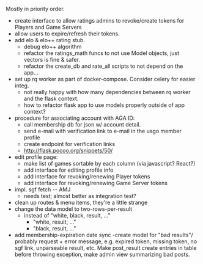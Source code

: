 Mostly in priority order.

- create interface to allow ratings admins to revoke/create tokens for Players and Game Servers
- allow users to expire/refresh their tokens.
- add elo & elo++ rating stub.
  - debug elo++ algorithm
  - refactor the ratings_math funcs to not use Model objects, just vectors is fine & safer.
  - refactor the create_db and rate_all scripts to not depend on the app...
- set up rq worker as part of docker-compose.  Consider celery for easier integ.
  - not really happy with how many dependencies between rq worker and the flask context. 
  - how to refactor flask app to use models properly outside of app context?
- procedure for associating account with AGA ID:
  - call membership db for json w/ account detail.
  - send e-mail with verification link to e-mail in the usgo member profile
  - create endpoint for verification links
  - http://flask.pocoo.org/snippets/50/
- edit profile page:
  - make list of games sortable by each column (via javascript? React?)
  - add interface for editing profile info
  - add interface for revoking/renewing Player tokens
  - add interface for revoking/renewing Game Server tokens
- impl. sgf fetch -- AMJ
  - needs test; almost better as integration test?
- clean up routes & menu items, they're a little strange
- change the data model to two-rows-per-result
  - instead of "white, black, result, ..."
      - "white, result, ..."
      - "black, result, ..."
- add membership-expiration date sync
-create model for "bad results"/ probably request + error message, e.g. expired token, missing token, no sgf link, unparseable result, etc.  Make post_result create entries in table before throwing exception, make admin view summarizing bad posts.


